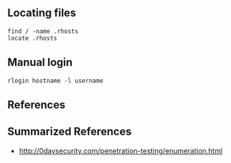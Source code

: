 ## Locating files
```
find / -name .rhosts
locate .rhosts
```

## Manual login
```
rlogin hostname -l username
```

## References

## Summarized References
- http://0daysecurity.com/penetration-testing/enumeration.html
